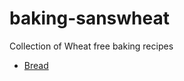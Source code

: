 # baking-sanswheat
Collection of Wheat free baking recipes

* [Bread](https://gitprint.com/Kramin42/baking-sanswheat/blob/master/bread.md)
